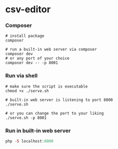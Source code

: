 # csv-editor
### Composer
```shell
# install package
composer

# run a built-in web server via composer
composer dev
# or any port of your choice
composer dev -- -p 8001

```

### Run via shell

```shell
# make sure the script is executable
chmod +x ./serve.sh

# built-in web server is listening to port 8000
./serve.sh

# or you can change the port to your liking
./serve.sh -p 8001
```

### Run in built-in web server

```php
php -S localhost:8000
```
